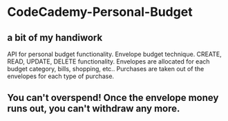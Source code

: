 # CodeCademy-Personal-Budget
## a bit of my handiwork
API for personal budget functionality. Envelope budget technique. CREATE, READ, UPDATE, DELETE functionality.
Envelopes are allocated for each budget category, bills, shopping, etc..
Purchases are taken out of the envelopes for each type of purchase.
## You can't overspend! Once the envelope money runs out, you can't withdraw any more.
